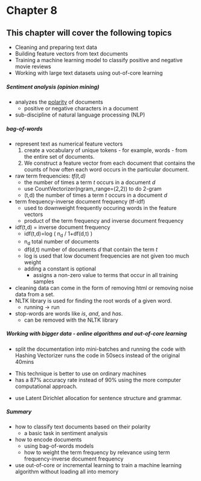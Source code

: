 # Chapter 8
## This chapter will cover the following topics

* Cleaning and preparing text data
* Building feature vectors from text documents
* Training a machine learning model to classify positive and negative movie reviews
* Working with large text datasets using out-of-core learning

##### Sentiment analysis (opinion mining)
* analyzes the [polarity] of documents
  - positive or negative characters in a document
* sub-discipline of natural language processing (NLP)

##### bag-of-words
* represent text as numerical feature vectors
  1. create a vocabulary of unique tokens - for example, words - from the entire set of documents.
  2. We construct a feature vector from each document that contains the counts of how often each word occurs in the particular document.
* raw term frequencies: *tf(t,d)*
  - the number of times a term *t* occurs in a document *d*
  - use CountVectorizer(ngram_range=(2,2)) to do 2-gram
  - (t,d) the number of times a term *t* occurs in a document *d*
* term frequency-inverse document frequency (tf-idf)
  - used to downweight frequently occuring words in the feature vectors
  - product of the term frequency and inverse document frequency
* idf(t,d) = inverse document frequency
  - idf(t,d)=log ( n<sub>d</sub> / 1+df(d,t) )
  - n<sub>d</sub> total number of documents
  - df(d,t) number of documents *d* that contain the term *t*
  - log is used that low document frequencies are not given too much weight
  - adding a constant is optional
    - assigns a non-zero value to terms that occur in all training samples
* cleaning data can come in the form of removing html or removing noise data from a set.
* NLTK library is used for finding the root words of a given word.
  - running -> run
* stop-words are words like *is*, *and*, and *has*.
  - can be removed with the NLTK library

##### Working with bigger data - online algorithms and out-of-core learning
* split the documentation into mini-batches and running the code with Hashing Vectorizer runs the code in 50secs instead of the original 40mins
 - This technique is better to use on ordinary machines
 - has a 87% accuracy rate instead of 90% using the more computer computational approach.
* use Latent Dirichlet allocation for sentence structure and grammar.

##### Summary
* how to classify text documents based on their polarity
  - a basic task in sentiment analysis
* how to encode documents
  - using bag-of-words models
  - how to weight the term frequency by relevance using term frequency-inverse document frequency
* use out-of-core or incremental learning to train a machine learning algorithm without loading all into memory


[polarity]: (../GLOSSARY#polarity)
